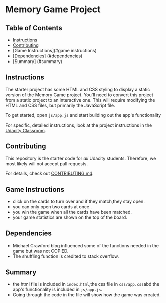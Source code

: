 # Memory Game Project

## Table of Contents

* [Instructions](#instructions)
* [Contributing](#contributing)
* [Game Instructions](#game instructions)
* [Dependencies] (#dependencies)
* [Summary] (#summary)
## Instructions

The starter project has some HTML and CSS styling to display a static version of the Memory Game project. You'll need to convert this project from a static project to an interactive one. This will require modifying the HTML and CSS files, but primarily the JavaScript file.

To get started, open `js/app.js` and start building out the app's functionality

For specific, detailed instructions, look at the project instructions in the [Udacity Classroom](https://classroom.udacity.com/me).

## Contributing

This repository is the starter code for _all_ Udacity students. Therefore, we most likely will not accept pull requests.

For details, check out [CONTRIBUTING.md](CONTRIBUTING.md).

## Game Instructions
* click on the cards to turn over and if they match,they stay open.
* you can only open two cards at once .
* you win the game when all the cards have been matched.
* your game statistics are shown on the top of the board.

## Dependencies
* Michael Crawford blog influenced some of the functions needed in the game but was not COPIED.
* The shuffling function is credited to stack overflow.

## Summary
* the html file is included in `index.html`,the css file in `css/app.css`abd the app's functionality is included in `js/app.js`.
* Going through the code in the file will show how the game was created.